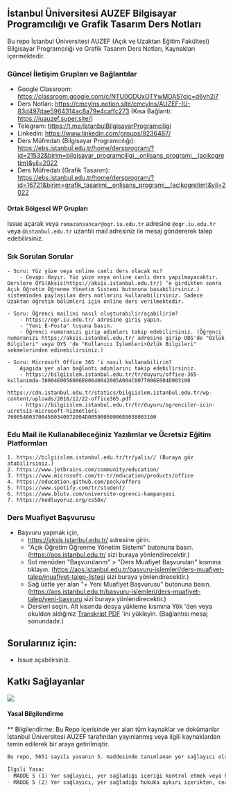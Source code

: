 ## İstanbul Üniversitesi AUZEF Bilgisayar Programcılığı ve Grafik Tasarım Ders Notları
Bu repo İstanbul Üniversitesi AUZEF (Açık ve Uzaktan Eğitim Fakültesi) Bilgisayar Programcılığı ve Grafik Tasarım Ders Notları, Kaynakları içermektedir.


### Güncel İletişim Grupları ve Bağlantılar
- Google Classroom: https://classroom.google.com/c/NTU0ODUxOTYwMDA5?cjc=d6yh2i7
- Ders Notları: https://cmcylns.notion.site/cmcylns/AUZEF-IU-83d497dae5964314ac8a79e4caffc273 (Kısa Bağlantı: https://iuauzef.super.site/)
- Telegram: https://t.me/IstanbulBilgisayarProgramciligi
- Linkedin: https://www.linkedin.com/groups/9236487/
- Ders Müfredatı (Bilgisayar Programcılığı): https://ebs.istanbul.edu.tr/home/dersprogram/?id=21532&birim=bilgisayar_programciligi__onlisans_programi__(acikogretim)&yil=2022
- Ders Müfredatı (Grafik Tasarım): https://ebs.istanbul.edu.tr/home/dersprogram/?id=16721&birim=grafik_tasarimi__onlisans_programi__(acikogretim)&yil=2022

#### Ortak Bölgesel WP Grupları
Issue açarak veya `ramazansancar@ogr.iu.edu.tr` adresine `@ogr.iu.edu.tr` veya `@istanbul.edu.tr` uzantılı mail adresiniz ile mesaj göndererek talep edebilirsiniz.

### Sık Sorulan Sorular
    - Soru: Yüz yüze veya online canlı ders olacak mı?
        - Cevap: Hayır. Yüz yüze veya online canlı ders yapılmayacaktır. Derslere ÖYS(Aksis(https://aksis.istanbul.edu.tr/) ‘e girdikten sonra Açık Öğretim Öğrenme Yönetim Sistemi butonuna basabilirsiniz.) sisteminden paylaşılan ders notlarını kullanabilirsiniz. Sadece Uzaktan öğretim bölümleri için online ders verilmektedir.

    - Soru: Öğrenci mailini nasıl oluşturabilir/açabilirim?
	    - https://ogr.iu.edu.tr/ adresine giriş yapın.
	    - "Yeni E-Posta" tuşuna basın.
	    - Öğrenci numaranızı girip adımları takip edebilirsiniz. (Öğrenci numaranızı https://aksis.istanbul.edu.tr/ adresine girip OBS'de "Özlük Bilgileri" veya ÖYS 'de "Kullanıcı İşlemleri>Özlük Bilgileri" sekmelerinden edinebilirsiniz.)

    - Soru: Microsoft Office 365 ‘i nasıl kullanabilirim?
        Aşagıda yer alan bağlantı adımlarını takip edebilirsiniz.
	    - https://bilgiislem.istanbul.edu.tr/tr/duyuru/office-365-kullanimda-38004E0056006E00640042005A004C0077006E004D003100
        - https://cdn.istanbul.edu.tr/statics/bilgiislem.istanbul.edu.tr/wp-content/uploads/2016/12/22-office365.pdf
	    - https://bilgiislem.istanbul.edu.tr/tr/duyuru/ogrenciler-icin-ucretsiz-microsoft-hizmetleri-7600540037004500340072004D00590050006E0038003100

### Edu Mail ile Kullanabileceğiniz Yazılımlar ve Ücretsiz Eğitim Platformları
    1. https://bilgiislem.istanbul.edu.tr/tr/yalis// (Buraya göz atabilirsiniz.)
    2. https://www.jetbrains.com/community/education/
    3. https://www.microsoft.com/tr-tr/education/products/office
    4. https://education.github.com/pack/offers
    5. https://www.spotify.com/tr/student/
    6. https://www.blutv.com/universite-ogrenci-kampanyasi
    7. https://kodluyoruz.org/cs50x/

### Ders Muafiyet Başvurusu
- Başvuru yapmak için,
    - https://aksis.istanbul.edu.tr/ adresine girin.   
    - "Açık Öğretim Öğrenme Yönetim Sistemi" butonuna basın. (https://aos.istanbul.edu.tr/ sizi buraya yönlendirecektir.)
    - Sol menüden "Başvurularım" > "Ders Muafiyet Başvuruları" kısmına tıklayın. (https://aos.istanbul.edu.tr/basvuru-islemleri/ders-muafiyet-talep/muafiyet-talep-listesi sizi buraya yönlendirecektir.)
    - Sağ üstte yer alan "+ Yeni Muafiyet Başvurusu" butonuna basın. (https://aos.istanbul.edu.tr/basvuru-islemleri/ders-muafiyet-talep/yeni-basvuru sizi buraya yönlendirecektir.)
    - Dersleri seçin. Alt kısımda dosya yükleme kısmına Yök 'den veya okuldan aldığınız [Transkript PDF](https://www.turkiye.gov.tr/yuksekogretim-kurulu-transkript-belgesi-sorgulama) 'ini yükleyin. (Bağlantısı mesaj sonundadır.)
    
## Sorularınız için:
- Issue açabilirsiniz.


## Katkı Sağlayanlar

<a href="https://github.com/ramazansancar/IULecture/graphs/contributors">
  <img src="https://contributors-img.web.app/image?repo=ramazansancar/IULecture" />
</a>

#### Yasal Bilgilendirme

** Bilgilendirme: Bu Repo içerisinde yer alan tüm kaynaklar ve dokümanlar İstanbul Üniversitesi AUZEF tarafından yayınlanmış veya ilgili kaynaklardan temin edilerek bir araya getirilmiştir.
```md
Bu repo, 5651 sayılı yasanın 5. maddesinde tanımlanan yer sağlayıcı olarak hizmet vermektedir. İlgili yasaya göre, repo yönetiminin hukuka aykırı içerikleri kontrol etme yükümlülüğü yoktur. Bu sebeple, repo uyar ve kaldır prensibini benimsemiştir. Telif hakkına konu olan eserlerin yasal olmayan bir biçimde paylaşıldığını ve yasal haklarının çiğnendiğini düşünen hak sahipleri veya meslek birlikleri, “ramazan@ramazansancar.com.tr” mail adresinden bana ulaşabilirler. Buraya ulaşan talep ve şikayetler hukuksal olarak incelenecek, şikayet yerinde görüldüğü takdirde, ihlal olduğu düşünülen içerikler repodan kaldırılacaktır.

İlgili Yasa:
- MADDE 5 (1) Yer sağlayıcı, yer sağladığı içeriği kontrol etmek veya hukuka aykırı bir faaliyetin söz konusu olup olmadığını araştırmakla yükümlü değildir.
- MADDE 5 (2) Yer sağlayıcı, yer sağladığı hukuka aykırı içerikten, ceza sorumluluğu ile ilgili hükümler saklı kalmak kaydıyla, bu Kanunun 8 inci ve 9 uncu maddelerine göre haberdar edilmesi halinde ve teknik olarak imkân bulunduğu ölçüde hukuka aykırı içeriği yayından kaldırmakla yükümlüdür.
```
